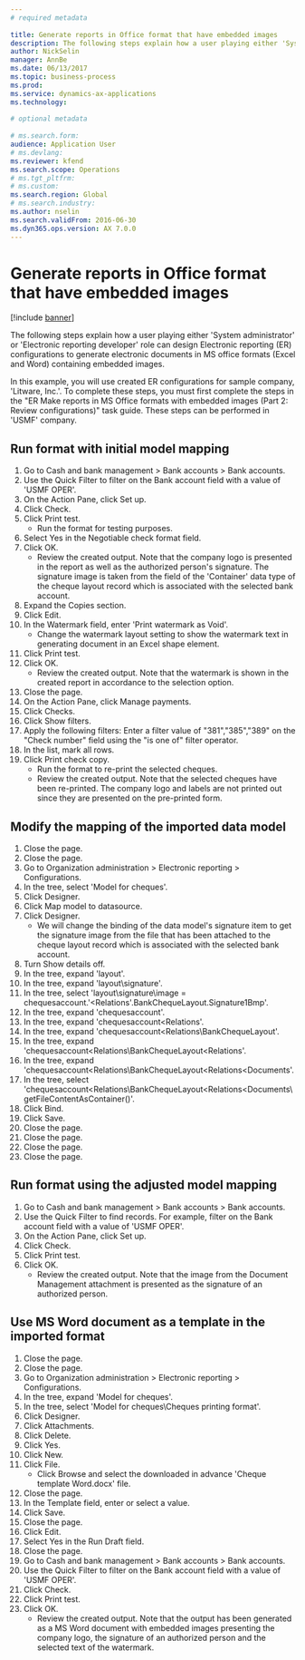 ```yaml
--- 
# required metadata 
 
title: Generate reports in Office format that have embedded images
description: The following steps explain how a user playing either 'System administrator' or 'Electronic reporting developer' role can design Electronic reporting (ER) configurations to generate electronic documents in MS office formats (Excel and Word) containing embedded images. 
author: NickSelin
manager: AnnBe 
ms.date: 06/13/2017
ms.topic: business-process 
ms.prod:  
ms.service: dynamics-ax-applications 
ms.technology:  
 
# optional metadata 
 
# ms.search.form:   
audience: Application User 
# ms.devlang:  
ms.reviewer: kfend
ms.search.scope: Operations 
# ms.tgt_pltfrm:  
# ms.custom:  
ms.search.region: Global
# ms.search.industry: 
ms.author: nselin
ms.search.validFrom: 2016-06-30 
ms.dyn365.ops.version: AX 7.0.0 
---
```

# Generate reports in Office format that have embedded images

[!include [banner](../../includes/banner.md)]

The following steps explain how a user playing either 'System administrator' or 'Electronic reporting developer' role can design Electronic reporting (ER) configurations to generate electronic documents in MS office formats (Excel and Word) containing embedded images.

In this example, you will use created ER configurations for sample company, 'Litware, Inc.'.  To complete these steps, you must first complete the steps in the "ER Make reports in MS Office formats with embedded images (Part 2: Review configurations)" task guide. These steps can be performed in 'USMF' company.


## Run format with initial model mapping
1. Go to Cash and bank management > Bank accounts > Bank accounts.
2. Use the Quick Filter to filter on the Bank account field with a value of 'USMF OPER'.
3. On the Action Pane, click Set up.
4. Click Check.
5. Click Print test.
    * Run the format for testing purposes.  
6. Select Yes in the Negotiable check format field.
7. Click OK.
    * Review the created output. Note that the company logo is presented in the report as well as the authorized person's signature. The signature image is taken from the field of the 'Container' data type of the cheque layout record which is associated with the selected bank account.  
8. Expand the Copies section.
9. Click Edit.
10. In the Watermark field, enter 'Print watermark as Void'.
    * Change the watermark layout setting to show the watermark text in generating document in an Excel shape element.  
11. Click Print test.
12. Click OK.
    * Review the created output. Note that the watermark is shown in the created report in accordance to the selection option.  
13. Close the page.
14. On the Action Pane, click Manage payments.
15. Click Checks.
16. Click Show filters.
17. Apply the following filters: Enter a filter value of "381","385","389" on the "Check number" field using the "is one of" filter operator.
18. In the list, mark all rows.
19. Click Print check copy.
    * Run the format to re-print the selected cheques.  
    * Review the created output. Note that the selected cheques have been re-printed. The company logo and labels are not printed out since they are presented on the pre-printed form.  

## Modify the mapping of the imported data model
1. Close the page.
2. Close the page.
3. Go to Organization administration > Electronic reporting > Configurations.
4. In the tree, select 'Model for cheques'.
5. Click Designer.
6. Click Map model to datasource.
7. Click Designer.
    * We will change the binding of the data model's signature item to get the signature image from the file that has been attached to the cheque layout record which is associated with the selected bank account.  
8. Turn Show details off.
9. In the tree, expand 'layout'.
10. In the tree, expand 'layout\signature'.
11. In the tree, select 'layout\signature\image = chequesaccount.'<Relations'.BankChequeLayout.Signature1Bmp'.
12. In the tree, expand 'chequesaccount'.
13. In the tree, expand 'chequesaccount\<Relations'.
14. In the tree, expand 'chequesaccount\<Relations\BankChequeLayout'.
15. In the tree, expand 'chequesaccount\<Relations\BankChequeLayout\<Relations'.
16. In the tree, expand 'chequesaccount\<Relations\BankChequeLayout\<Relations\<Documents'.
17. In the tree, select 'chequesaccount\<Relations\BankChequeLayout\<Relations\<Documents\getFileContentAsContainer()'.
18. Click Bind.
19. Click Save.
20. Close the page.
21. Close the page.
22. Close the page.
23. Close the page.

## Run format using the adjusted model mapping
1. Go to Cash and bank management > Bank accounts > Bank accounts.
2. Use the Quick Filter to find records. For example, filter on the Bank account field with a value of 'USMF OPER'.
3. On the Action Pane, click Set up.
4. Click Check.
5. Click Print test.
6. Click OK.
    * Review the created output. Note that the image from the Document Management attachment is presented as the signature of an authorized person.  

## Use MS Word document as a template in the imported format
1. Close the page.
2. Close the page.
3. Go to Organization administration > Electronic reporting > Configurations.
4. In the tree, expand 'Model for cheques'.
5. In the tree, select 'Model for cheques\Cheques printing format'.
6. Click Designer.
7. Click Attachments.
8. Click Delete.
9. Click Yes.
10. Click New.
11. Click File.
    * Click Browse and select the downloaded in advance 'Cheque template Word.docx' file.  
12. Close the page.
13. In the Template field, enter or select a value.
14. Click Save.
15. Close the page.
16. Click Edit.
17. Select Yes in the Run Draft field.
18. Close the page.
19. Go to Cash and bank management > Bank accounts > Bank accounts.
20. Use the Quick Filter to filter on the Bank account field with a value of 'USMF OPER'.
21. Click Check.
22. Click Print test.
23. Click OK.
    * Review the created output. Note that the output has been generated as a MS Word document with embedded images presenting the company logo, the signature of an authorized person and the selected text of the watermark.  

